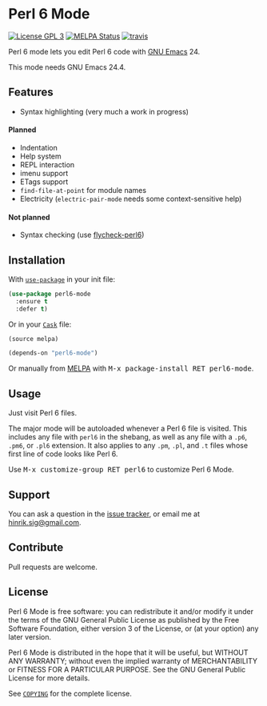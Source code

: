 Perl 6 Mode
===========

[![License GPL 3][badge-license]][copying]
[![MELPA Status](http://melpa.org/packages/perl6-mode-badge.svg)](http://melpa.org/#/perl6-mode)
[![travis][badge-travis]][travis]

Perl 6 mode lets you edit Perl 6 code with [GNU Emacs][] 24.

This mode needs GNU Emacs 24.4.

Features
--------

* Syntax highlighting (very much a work in progress)

#### Planned

* Indentation
* Help system
* REPL interaction
* imenu support
* ETags support
* `find-file-at-point` for module names
* Electricity (`electric-pair-mode` needs some context-sensitive help)

#### Not planned

* Syntax checking (use [flycheck-perl6][])

Installation
------------

With [`use-package`][use-package] in your init file:

```el
(use-package perl6-mode
  :ensure t
  :defer t)
```

Or in your [`Cask`][cask] file:

```el
(source melpa)

(depends-on "perl6-mode")
```
Or manually from [MELPA][] with <kbd>M-x package-install RET perl6-mode</kbd>.

Usage
-----

Just visit Perl 6 files.

The major mode will be autoloaded whenever a Perl 6 file is visited.
This includes any file with `perl6` in the shebang, as well as any file
with a `.p6`, `.pm6`, or `.pl6` extension. It also applies to any `.pm`,
`.pl`, and `.t` files whose first line of code looks like Perl 6.

Use <kbd>M-x customize-group RET perl6</kbd> to customize Perl 6 Mode.

Support
-------

You can ask a question in the [issue tracker][], or email me at
hinrik.sig@gmail.com.

Contribute
----------

Pull requests are welcome.

License
-------

Perl 6 Mode is free software: you can redistribute it and/or modify it
under the terms of the GNU General Public License as published by the
Free Software Foundation, either version 3 of the License, or (at your
option) any later version.

Perl 6 Mode is distributed in the hope that it will be useful, but
WITHOUT ANY WARRANTY; without even the implied warranty of
MERCHANTABILITY or FITNESS FOR A PARTICULAR PURPOSE.  See the GNU General
Public License for more details.

See [`COPYING`][copying] for the complete license.

[badge-license]: https://img.shields.io/badge/license-GPL_3-green.svg
[COPYING]: https://github.com/hinrik/perl6-mode/blob/master/COPYING
[travis]: https://travis-ci.org/hinrik/perl6-mode
[badge-travis]: https://travis-ci.org/hinrik/perl6-mode.svg?branch=master
[GNU Emacs]: https://www.gnu.org/software/emacs/
[flycheck-perl6]: https://github.com/hinrik/flycheck-perl6
[MELPA]: http://melpa.milkbox.net/
[use-package]: https://github.com/jwiegley/use-package
[Cask]: http://cask.github.io/
[Issue tracker]: https://github.com/hinrik/perl6-mode/issues
